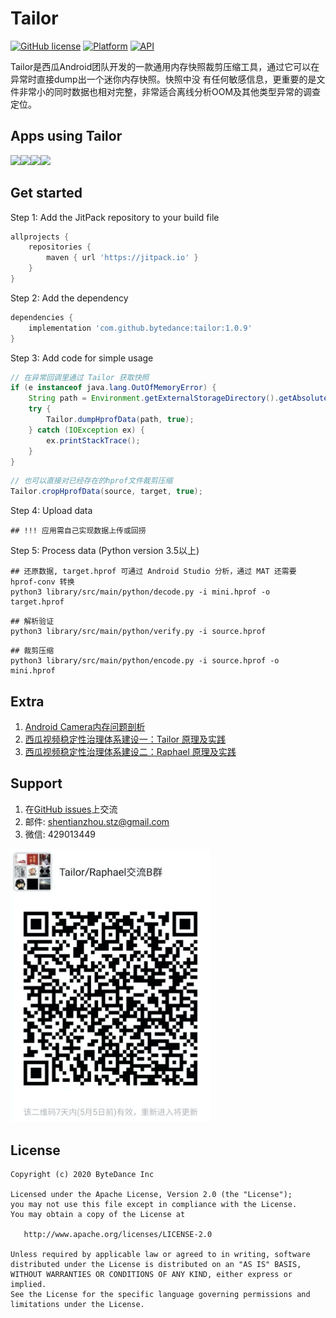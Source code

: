 # Tailor
[![GitHub license](https://img.shields.io/badge/license-Apache--2.0-brightgreen.svg)](https://github.com/bytedance/tailor/blob/master/LICENSE)
[![Platform](https://img.shields.io/badge/Platform-Android-brightgreen.svg)](https://developer.android.com)
[![API](https://img.shields.io/badge/api-14%2B-green)](https://developer.android.com/about/dashboards)

Tailor是西瓜Android团队开发的一款通用内存快照裁剪压缩工具，通过它可以在异常时直接dump出一个迷你内存快照。快照中没
有任何敏感信息，更重要的是文件非常小的同时数据也相对完整，非常适合离线分析OOM及其他类型异常的调查定位。

## Apps using Tailor
<img src="docs/xigua.png" width="100"/><img src="docs/douyin.png" width="100"/><img src="docs/huoshan.png" width="100"/><img src="docs/kaiyan.png" width="100"/>

## Get started
Step 1: Add the JitPack repository to your build file
```gradle
allprojects {
    repositories {
        maven { url 'https://jitpack.io' }
    }
}
```

Step 2: Add the dependency
```gradle
dependencies {
    implementation 'com.github.bytedance:tailor:1.0.9'
}
```

Step 3: Add code for simple usage
```Java
// 在异常回调里通过 Tailor 获取快照
if (e instanceof java.lang.OutOfMemoryError) {
    String path = Environment.getExternalStorageDirectory().getAbsolutePath() + File.separator + "mini.hprof";
    try {
        Tailor.dumpHprofData(path, true);
    } catch (IOException ex) {
        ex.printStackTrace();
    }
}
```

```Java
// 也可以直接对已经存在的hprof文件裁剪压缩
Tailor.cropHprofData(source, target, true);
```

Step 4: Upload data
```shell
## !!! 应用需自己实现数据上传或回捞
```

Step 5: Process data (Python version 3.5以上)
```shell
## 还原数据, target.hprof 可通过 Android Studio 分析，通过 MAT 还需要 hprof-conv 转换
python3 library/src/main/python/decode.py -i mini.hprof -o target.hprof
```

```shell
## 解析验证
python3 library/src/main/python/verify.py -i source.hprof
```

```shell
## 裁剪压缩
python3 library/src/main/python/encode.py -i source.hprof -o mini.hprof
```

## Extra
1. [Android Camera内存问题剖析](https://mp.weixin.qq.com/s/-oaN-bOqHDjN30UP1FMpgA)
2. [西瓜视频稳定性治理体系建设一：Tailor 原理及实践](https://mp.weixin.qq.com/s/DWOQ9MSTkKSCBFQjPswPIQ)
3. [西瓜视频稳定性治理体系建设二：Raphael 原理及实践](https://mp.weixin.qq.com/s/RF3m9_v5bYTYbwY-d1RloQ)


## Support
1. 在[GitHub issues](https://github.com/bytedance/tailor/issues)上交流
2. 邮件: <a href="mailto:shentianzhou.stz@gmail.com">shentianzhou.stz@gmail.com</a>
3. 微信: 429013449
<p align="left"><img src="docs/wechat.jpg" alt="Wechat group" width="320px"></p>

## License
~~~
Copyright (c) 2020 ByteDance Inc

Licensed under the Apache License, Version 2.0 (the "License");
you may not use this file except in compliance with the License.
You may obtain a copy of the License at

   http://www.apache.org/licenses/LICENSE-2.0

Unless required by applicable law or agreed to in writing, software
distributed under the License is distributed on an "AS IS" BASIS,
WITHOUT WARRANTIES OR CONDITIONS OF ANY KIND, either express or implied.
See the License for the specific language governing permissions and
limitations under the License.
~~~